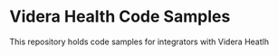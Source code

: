 Videra Health Code Samples
==========================

This repository holds code samples for integrators with Videra Heatlh
